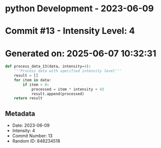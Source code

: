 ﻿# python Development - 2023-06-09
# Commit #13 - Intensity Level: 4
# Generated on: 2025-06-07 10:32:31
```python
def process_data_13(data, intensity=4):
    '''Process data with specified intensity level'''
    result = []
    for item in data:
        if item > 0:
            processed = item * intensity + 43
            result.append(processed)
    return result
```
## Metadata
- Date: 2023-06-09
- Intensity: 4
- Commit Number: 13
- Random ID: 848234518
